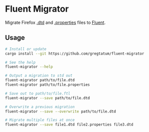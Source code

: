 # Fluent Migrator

Migrate Firefox [.dtd](https://searchfox.org/mozilla-central/search?q=&path=*.dtd) and [.properties](https://searchfox.org/mozilla-central/search?q=&path=*.properties) files to [Fluent](https://projectfluent.org/).

## Usage

```sh
# Install or update
cargo install --git https://github.com/gregtatum/fluent-migrator

# See the help
fluent-migrator --help

# Output a migration to std out
fluent-migrator path/to/file.dtd
fluent-migrator path/to/file.properties

# Save out to path/to/file.ftl
fluent-migrator --save path/to/file.dtd

# Overwrite a previous migration
fluent-migrator --save --overwrite path/to/file.dtd

# Migrate multiple files at once
fluent-migrator --save file1.dtd file2.properties file3.dtd
```
